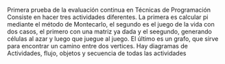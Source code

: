 Primera prueba de la evaluación continua en Técnicas de Programación
Consiste en hacer tres actividades diferentes. La primera es calcular pi mediante el método de Montecarlo, el segundo es el juego de la vida con dos casos, el primero con una matriz ya dada y el seegundo, 
generando células al azar y luego que juegue al juego. El último es un grafo, que sirve para encontrar un camino entre dos vertices.
Hay diagramas de Actividades, flujo, objetos y secuencia de todas las actividades

